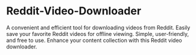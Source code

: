 # Reddit-Video-Downloader
A convenient and efficient tool for downloading videos from Reddit. Easily save your favorite Reddit videos for offline viewing. Simple, user-friendly, and free to use. Enhance your content collection with this Reddit video downloader.
